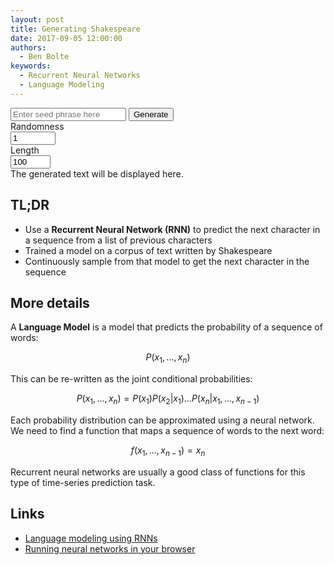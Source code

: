 ```yaml
---
layout: post
title: Generating Shakespeare
date: 2017-09-05 12:00:00
authors:
  - Ben Bolte
keywords:
  - Recurrent Neural Networks
  - Language Modeling
---
```


<div class="ui segments">
  <div class="ui segment">
    <div class="ui grid">
      <div class="sixteen wide column">
        <div class="ui fluid action icon input">
          <input type="text" placeholder="Enter seed phrase here" id="seed"/>
          <button class="ui disabled button" id="generate">Generate</button>
        </div>
      </div>
      <div class="eight wide column">
        <div class="ui fluid labeled input">
          <div class="ui label">Randomness</div>
          <input class="ui fluid input" type="number" value="1" min="0.1" max="10" step="0.1" name="noise" id="noise"/>
        </div>
      </div>
      <div class="eight wide column">
        <div class="ui fluid labeled input">
          <div class="ui label">Length</div>
          <input type="number" value="100" min="1" max="500" step="1" name="sequence_length" id="sequence_length" />
        </div>
      </div>
    </div>
  </div>
  <div class="ui segment" id="write-box">
    The generated text will be displayed here.
  </div>
</div>

## TL;DR

- Use a **Recurrent Neural Network (RNN)** to predict the next character in a sequence from a list of previous characters
- Trained a model on a corpus of text written by Shakespeare <i class="ui write icon"></i>
- Continuously sample from that model to get the next character in the sequence

## More details

A **Language Model** is a model that predicts the probability of a sequence of words:

$$P(x_1, ..., x_n)$$

This can be re-written as the joint conditional probabilities:

$$P(x_1, ..., x_n) = P(x_1) P(x_2 | x_1) ... P(x_n | x_1, ..., x_{n - 1})$$

Each probability distribution can be approximated using a neural network. We need to find a function that maps a sequence of words to the next word:

$$f(x_1, ..., x_{n - 1}) = x_n$$

Recurrent neural networks are usually a good class of functions for this type of time-series prediction task.

## Links

- [Language modeling using RNNs](http://karpathy.github.io/2015/05/21/rnn-effectiveness/)
- [Running neural networks in your browser](https://github.com/transcranial/keras-js)

<!-- Loads the Keras JS and run scripts (defers until everything else is loaded). -->
<script defer src="/resources/static/js/keras.js"></script>
<script defer src="/resources/posts/shakespeare/sequence.js"></script>
